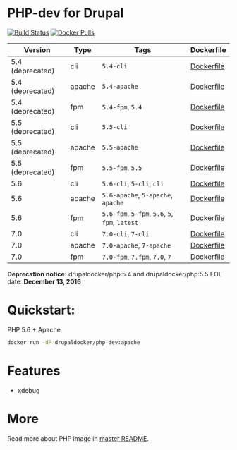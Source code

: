 PHP-dev for Drupal
=====================
[![Build Status](https://travis-ci.org/drupal-docker/php.svg?branch=dev)](https://travis-ci.org/drupal-docker/php)
[![Docker Pulls](https://img.shields.io/docker/pulls/drupaldocker/php-dev.svg?maxAge=2592000)](https://hub.docker.com/r/drupaldocker/php-dev)

Version | Type | Tags | Dockerfile
--- | --- | --- | ---
5.4 (deprecated) | cli | `5.4-cli` | [Dockerfile](https://github.com/drupal-docker/php/blob/dev/5.4/Dockerfile)
5.4 (deprecated) | apache | `5.4-apache` | [Dockerfile](https://github.com/drupal-docker/php/blob/dev/5.4/apache/Dockerfile)
5.4 (deprecated) | fpm | `5.4-fpm`, `5.4` | [Dockerfile](https://github.com/drupal-docker/php/blob/dev/5.4/fpm/Dockerfile)
5.5 (deprecated) | cli | `5.5-cli` | [Dockerfile](https://github.com/drupal-docker/php/blob/dev/5.5/Dockerfile)
5.5 (deprecated) | apache | `5.5-apache` | [Dockerfile](https://github.com/drupal-docker/php/blob/dev/5.5/apache/Dockerfile)
5.5 (deprecated) | fpm | `5.5-fpm`, `5.5` | [Dockerfile](https://github.com/drupal-docker/php/blob/dev/5.5/fpm/Dockerfile)
5.6 | cli | `5.6-cli`, `5-cli`, `cli` | [Dockerfile](https://github.com/drupal-docker/php/blob/dev/5.6/Dockerfile)
5.6 | apache | `5.6-apache`, `5-apache`, `apache` | [Dockerfile](https://github.com/drupal-docker/php/blob/dev/5.6/apache/Dockerfile)
5.6 | fpm | `5.6-fpm`, `5-fpm`, `5.6`, `5`, `fpm`, `latest` | [Dockerfile](https://github.com/drupal-docker/php/blob/dev/5.6/fpm/Dockerfile)
7.0 | cli | `7.0-cli`, `7-cli` | [Dockerfile](https://github.com/drupal-docker/php/blob/dev/7.0/Dockerfile)
7.0 | apache | `7.0-apache`, `7-apache` | [Dockerfile](https://github.com/drupal-docker/php/blob/dev/7.0/apache/Dockerfile)
7.0 | fpm | `7.0-fpm`, `7.fpm`, `7.0`, `7` | [Dockerfile](https://github.com/drupal-docker/php/blob/dev/7.0/fpm/Dockerfile)

**Deprecation notice:** drupaldocker/php:5.4 and drupaldocker/php:5.5 EOL date: **December 13, 2016**

# Quickstart:

PHP 5.6 + Apache
```bash
docker run -dP drupaldocker/php-dev:apache
```

# Features

- xdebug

# More

Read more about PHP image in [master README](https://github.com/drupal-docker/php/blob/master/README.md).
